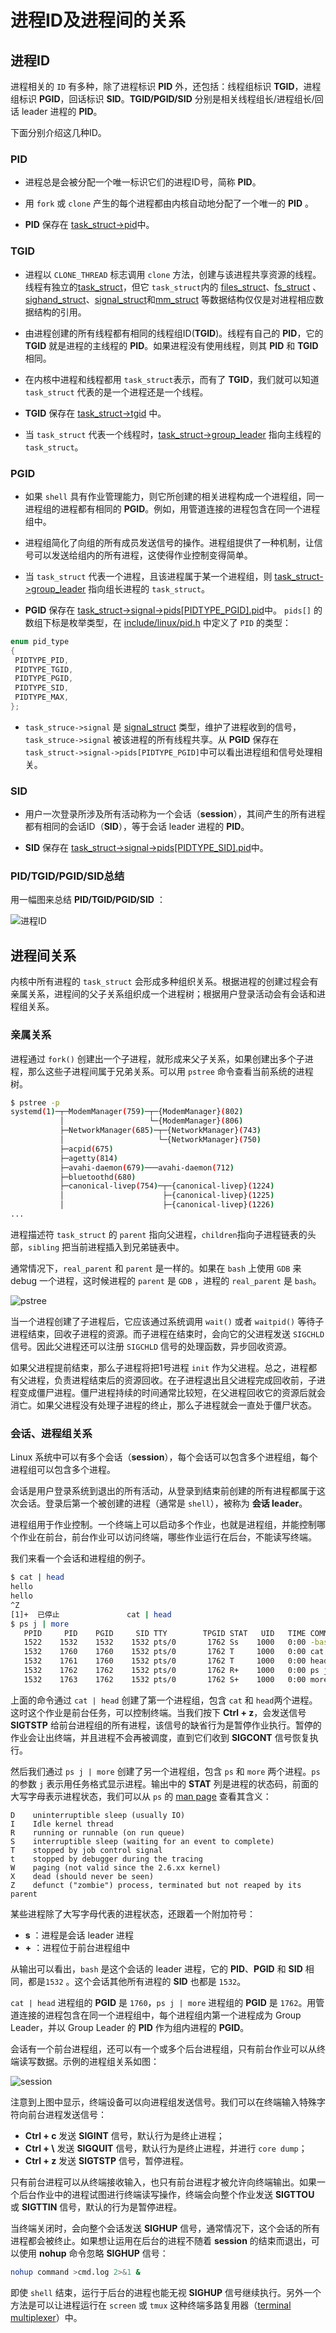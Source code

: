 
# 进程ID及进程间的关系

## 进程ID

进程相关的 `ID` 有多种，除了进程标识 **PID** 外，还包括：线程组标识 **TGID**，进程组标识 **PGID**，回话标识 **SID**。**TGID/PGID/SID** 分别是相关线程组长/进程组长/回话 leader 进程的 **PID**。

下面分别介绍这几种ID。

### PID

* 进程总是会被分配一个唯一标识它们的进程ID号，简称 **PID**。

* 用 `fork` 或 `clone` 产生的每个进程都由内核自动地分配了一个唯一的 **PID** 。

* **PID** 保存在 [task_struct->pid](https://github.com/torvalds/linux/blob/8bb7eca972ad531c9b149c0a51ab43a417385813/include/linux/sched.h?_pjax=%23js-repo-pjax-container%2C%20div%5Bitemtype%3D%22http%3A%2F%2Fschema.org%2FSoftwareSourceCode%22%5D%20main%2C%20%5Bdata-pjax-container%5D#L943)中。

### TGID

* 进程以 `CLONE_THREAD` 标志调用 `clone` 方法，创建与该进程共享资源的线程。线程有独立的[task_struct](https://github.com/torvalds/linux/blob/8bb7eca972ad531c9b149c0a51ab43a417385813/include/linux/sched.h?_pjax=%23js-repo-pjax-container%2C%20div%5Bitemtype%3D%22http%3A%2F%2Fschema.org%2FSoftwareSourceCode%22%5D%20main%2C%20%5Bdata-pjax-container%5D#L723)，但它 `task_struct`内的 [files_struct](https://github.com/torvalds/linux/blob/8bb7eca972ad531c9b149c0a51ab43a417385813/include/linux/sched.h?_pjax=%23js-repo-pjax-container%2C%20div%5Bitemtype%3D%22http%3A%2F%2Fschema.org%2FSoftwareSourceCode%22%5D%20main%2C%20%5Bdata-pjax-container%5D#L1070)、[fs_struct](https://github.com/torvalds/linux/blob/8bb7eca972ad531c9b149c0a51ab43a417385813/include/linux/sched.h?_pjax=%23js-repo-pjax-container%2C%20div%5Bitemtype%3D%22http%3A%2F%2Fschema.org%2FSoftwareSourceCode%22%5D%20main%2C%20%5Bdata-pjax-container%5D#L1067) 、[sighand_struct](https://github.com/torvalds/linux/blob/8bb7eca972ad531c9b149c0a51ab43a417385813/include/linux/sched.h?_pjax=%23js-repo-pjax-container%2C%20div%5Bitemtype%3D%22http%3A%2F%2Fschema.org%2FSoftwareSourceCode%22%5D%20main%2C%20%5Bdata-pjax-container%5D#L1081)、[signal_struct](https://github.com/torvalds/linux/blob/8bb7eca972ad531c9b149c0a51ab43a417385813/include/linux/sched.h?_pjax=%23js-repo-pjax-container%2C%20div%5Bitemtype%3D%22http%3A%2F%2Fschema.org%2FSoftwareSourceCode%22%5D%20main%2C%20%5Bdata-pjax-container%5D#L1080)和[mm_struct](https://github.com/torvalds/linux/blob/8bb7eca972ad531c9b149c0a51ab43a417385813/include/linux/sched.h?_pjax=%23js-repo-pjax-container%2C%20div%5Bitemtype%3D%22http%3A%2F%2Fschema.org%2FSoftwareSourceCode%22%5D%20main%2C%20%5Bdata-pjax-container%5D#L857) 等数据结构仅仅是对进程相应数据结构的引用。

* 由进程创建的所有线程都有相同的线程组ID(**TGID**)。线程有自己的 **PID**，它的**TGID** 就是进程的主线程的 **PID**。如果进程没有使用线程，则其 **PID** 和 **TGID** 相同。

* 在内核中进程和线程都用 `task_struct`表示，而有了 **TGID**，我们就可以知道 `task_struct` 代表的是一个进程还是一个线程。

* **TGID** 保存在 [task_struct->tgid](https://github.com/torvalds/linux/blob/8bb7eca972ad531c9b149c0a51ab43a417385813/include/linux/sched.h?_pjax=%23js-repo-pjax-container%2C%20div%5Bitemtype%3D%22http%3A%2F%2Fschema.org%2FSoftwareSourceCode%22%5D%20main%2C%20%5Bdata-pjax-container%5D#L944) 中。

* 当 `task_struct` 代表一个线程时，[task_struct->group_leader](https://github.com/torvalds/linux/blob/8bb7eca972ad531c9b149c0a51ab43a417385813/include/linux/sched.h?_pjax=%23js-repo-pjax-container%2C%20div%5Bitemtype%3D%22http%3A%2F%2Fschema.org%2FSoftwareSourceCode%22%5D%20main%2C%20%5Bdata-pjax-container%5D#L967) 指向主线程的 `task_struct`。

### PGID

* 如果 `shell` 具有作业管理能力，则它所创建的相关进程构成一个进程组，同一进程组的进程都有相同的 **PGID**。例如，用管道连接的进程包含在同一个进程组中。

* 进程组简化了向组的所有成员发送信号的操作。进程组提供了一种机制，让信号可以发送给组内的所有进程，这使得作业控制变得简单。

* 当 `task_struct` 代表一个进程，且该进程属于某一个进程组，则 [task_struct->group_leader](https://github.com/torvalds/linux/blob/8bb7eca972ad531c9b149c0a51ab43a417385813/include/linux/sched.h?_pjax=%23js-repo-pjax-container%2C%20div%5Bitemtype%3D%22http%3A%2F%2Fschema.org%2FSoftwareSourceCode%22%5D%20main%2C%20%5Bdata-pjax-container%5D#L967) 指向组长进程的 `task_struct`。

* **PGID** 保存在 [task_struct->signal->pids[PIDTYPE_PGID].pid](https://github.com/torvalds/linux/blob/8bb7eca972ad531c9b149c0a51ab43a417385813/include/linux/sched/signal.h?_pjax=%23js-repo-pjax-container%2C%20div%5Bitemtype%3D%22http%3A%2F%2Fschema.org%2FSoftwareSourceCode%22%5D%20main%2C%20%5Bdata-pjax-container%5D#L153)中。 `pids[]` 的数组下标是枚举类型，在 [include/linux/pid.h](https://github.com/torvalds/linux/blob/v5.15/include/linux/pid.h) 中定义了 `PID` 的类型：

```c
enum pid_type
{
 PIDTYPE_PID,
 PIDTYPE_TGID,
 PIDTYPE_PGID,
 PIDTYPE_SID,
 PIDTYPE_MAX,
};
```

* `task_struce->signal` 是 [signal_struct](https://github.com/torvalds/linux/blob/8bb7eca972ad531c9b149c0a51ab43a417385813/include/linux/sched/signal.h?_pjax=%23js-repo-pjax-container%2C%20div%5Bitemtype%3D%22http%3A%2F%2Fschema.org%2FSoftwareSourceCode%22%5D%20main%2C%20%5Bdata-pjax-container%5D#L82) 类型，维护了进程收到的信号，`task_struce->signal` 被该进程的所有线程共享。从 **PGID** 保存在 `task_struct->signal->pids[PIDTYPE_PGID]`中可以看出进程组和信号处理相关。

### SID

* 用户一次登录所涉及所有活动称为一个会话（**session**），其间产生的所有进程都有相同的会话ID（**SID**），等于会话 leader 进程的  **PID**。

* **SID** 保存在 [task_struct->signal->pids[PIDTYPE_SID].pid](https://github.com/torvalds/linux/blob/8bb7eca972ad531c9b149c0a51ab43a417385813/include/linux/sched/signal.h?_pjax=%23js-repo-pjax-container%2C%20div%5Bitemtype%3D%22http%3A%2F%2Fschema.org%2FSoftwareSourceCode%22%5D%20main%2C%20%5Bdata-pjax-container%5D#L153)中。

### **PID/TGID/PGID/SID**总结

用一幅图来总结 **PID/TGID/PGID/SID** ：

![进程ID](../../media/Pictures/pid.png)

## 进程间关系

内核中所有进程的 `task_struct` 会形成多种组织关系。根据进程的创建过程会有亲属关系，进程间的父子关系组织成一个进程树；根据用户登录活动会有会话和进程组关系。

### 亲属关系

进程通过 `fork()` 创建出一个子进程，就形成来父子关系，如果创建出多个子进程，那么这些子进程间属于兄弟关系。可以用 `pstree` 命令查看当前系统的进程树。

```bash
$ pstree -p
systemd(1)─┬─ModemManager(759)─┬─{ModemManager}(802)
           │                   └─{ModemManager}(806)
           ├─NetworkManager(685)─┬─{NetworkManager}(743)
           │                     └─{NetworkManager}(750)
           ├─acpid(675)
           ├─agetty(814)
           ├─avahi-daemon(679)───avahi-daemon(712)
           ├─bluetoothd(680)
           ├─canonical-livep(754)─┬─{canonical-livep}(1224)
           │                      ├─{canonical-livep}(1225)
           │                      ├─{canonical-livep}(1226)
...
```

进程描述符 `task_struct` 的 `parent` 指向父进程，`children`指向子进程链表的头部，`sibling` 把当前进程插入到兄弟链表中。

通常情况下，`real_parent` 和 `parent` 是一样的。如果在 `bash` 上使用 `GDB` 来 debug 一个进程，这时候进程的 `parent` 是  `GDB` ，进程的 `real_parent` 是 `bash`。

![pstree](../../media/Pictures/pstree.png)

当一个进程创建了子进程后，它应该通过系统调用 `wait()` 或者 `waitpid()` 等待子进程结束，回收子进程的资源。而子进程在结束时，会向它的父进程发送 `SIGCHLD` 信号。因此父进程还可以注册 `SIGCHLD` 信号的处理函数，异步回收资源。

如果父进程提前结束，那么子进程将把1号进程 `init` 作为父进程。总之，进程都有父进程，负责进程结束后的资源回收。在子进程退出且父进程完成回收前，子进程变成僵尸进程。僵尸进程持续的时间通常比较短，在父进程回收它的资源后就会消亡。如果父进程没有处理子进程的终止，那么子进程就会一直处于僵尸状态。

### 会话、进程组关系

Linux 系统中可以有多个会话（**session**），每个会话可以包含多个进程组，每个进程组可以包含多个进程。

会话是用户登录系统到退出的所有活动，从登录到结束前创建的所有进程都属于这次会话。登录后第一个被创建的进程（通常是 `shell`），被称为 **会话 leader**。

进程组用于作业控制。一个终端上可以启动多个作业，也就是进程组，并能控制哪个作业在前台，前台作业可以访问终端，哪些作业运行在后台，不能读写终端。

我们来看一个会话和进程组的例子。

```bash
$ cat | head
hello
hello
^Z
[1]+  已停止               cat | head
$ ps j | more
   PPID     PID    PGID     SID TTY        TPGID STAT   UID   TIME COMMAND
   1522    1532    1532    1532 pts/0       1762 Ss    1000   0:00 -bash
   1532    1760    1760    1532 pts/0       1762 T     1000   0:00 cat
   1532    1761    1760    1532 pts/0       1762 T     1000   0:00 head
   1532    1762    1762    1532 pts/0       1762 R+    1000   0:00 ps j
   1532    1763    1762    1532 pts/0       1762 S+    1000   0:00 more
```

上面的命令通过 `cat | head` 创建了第一个进程组，包含 `cat` 和 `head`两个进程。这时这个作业是前台任务，可以控制终端。当我们按下 **Ctrl + z**，会发送信号 **SIGTSTP** 给前台进程组的所有进程，该信号的缺省行为是暂停作业执行。暂停的作业会让出终端，并且进程不会再被调度，直到它们收到 **SIGCONT** 信号恢复执行。

然后我们通过 `ps j | more` 创建了另一个进程组，包含 `ps` 和 `more` 两个进程。`ps` 的参数 `j` 表示用任务格式显示进程。输出中的 **STAT** 列是进程的状态码，前面的大写字母表示进程状态，我们可以从 `ps` 的 [man page](https://man7.org/linux/man-pages/man1/ps.1.html) 查看其含义：

```text
D    uninterruptible sleep (usually IO)
I    Idle kernel thread
R    running or runnable (on run queue)
S    interruptible sleep (waiting for an event to complete)
T    stopped by job control signal
t    stopped by debugger during the tracing
W    paging (not valid since the 2.6.xx kernel)
X    dead (should never be seen)
Z    defunct ("zombie") process, terminated but not reaped by its parent
```

某些进程除了大写字母代表的进程状态，还跟着一个附加符号：

* **s** ：进程是会话 leader 进程
* **+** ：进程位于前台进程组中

从输出可以看出，`bash` 是这个会话的 leader 进程，它的 **PID**、**PGID** 和 **SID** 相同，都是`1532` 。这个会话其他所有进程的 **SID** 也都是 `1532`。

`cat | head` 进程组的 **PGID** 是 `1760`，`ps j | more` 进程组的  **PGID** 是 `1762`。用管道连接的进程包含在同一个进程组中，每个进程组内第一个进程成为 Group Leader，并以 Group Leader 的 **PID** 作为组内进程的 **PGID**。

会话有一个前台进程组，还可以有一个或多个后台进程组，只有前台作业可以从终端读写数据。示例的进程组关系如图：

![session](../../media/Pictures/session.png)

注意到上图中显示，终端设备可以向进程组发送信号。我们可以在终端输入特殊字符向前台进程发送信号：

* **Ctrl + c** 发送 **SIGINT** 信号，默认行为是终止进程；
* **Ctrl + \\** 发送 **SIGQUIT** 信号，默认行为是终止进程，并进行 `core dump`；
* **Ctrl + z** 发送 **SIGTSTP** 信号，暂停进程。

只有前台进程可以从终端接收输入，也只有前台进程才被允许向终端输出。如果一个后台作业中的进程试图进行终端读写操作，终端会向整个作业发送 **SIGTTOU** 或 **SIGTTIN** 信号，默认的行为是暂停进程。

当终端关闭时，会向整个会话发送 **SIGHUP** 信号，通常情况下，这个会话的所有进程都会被终止。如果想让运用在后台的进程不随着 **session** 的结束而退出，可以使用 **nohup** 命令忽略 **SIGHUP** 信号：

```bash
nohup command >cmd.log 2>&1 &
```

即使 `shell` 结束，运行于后台的进程也能无视  **SIGHUP**  信号继续执行。另外一个方法是可以让进程运行在  `screen` 或 `tmux` 这种终端多路复用器（[terminal multiplexer](https://en.wikipedia.org/wiki/Terminal_multiplexer)）中。
